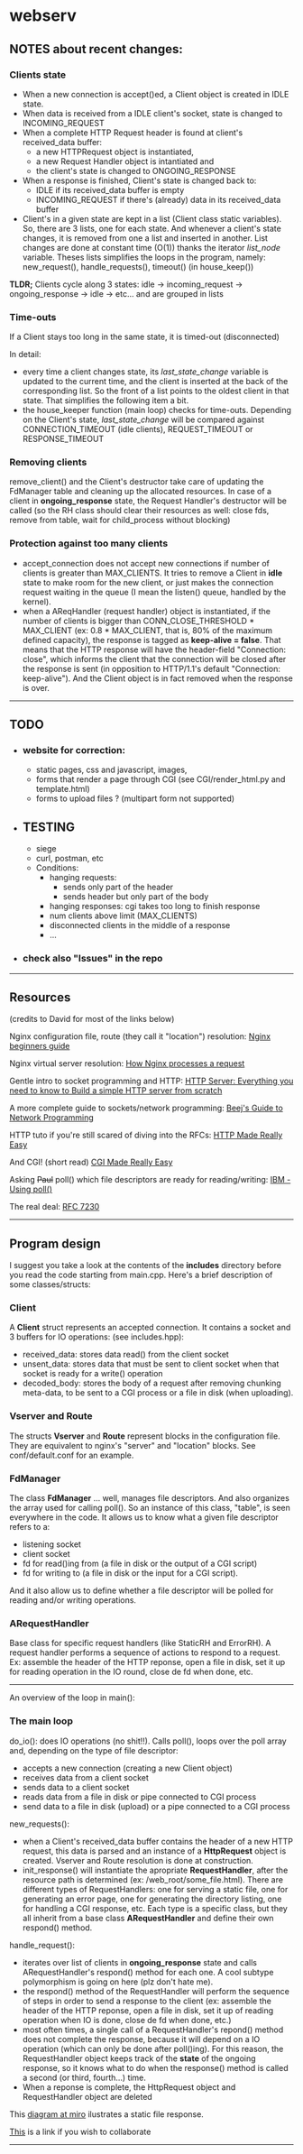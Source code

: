 # webserv

## NOTES about recent changes:

### Clients state
- When a new connection is accept()ed, a Client object is created in IDLE state.
- When data is received from a IDLE client's socket, state is changed to INCOMING_REQUEST
- When a complete HTTP Request header is found at client's received_data buffer:
  - a new HTTPRequest object is instantiated,
  - a new Request Handler object is intantiated and
  - the client's state is changed to ONGOING_RESPONSE 
- When a response is finished, Client's state is changed back to:
  - IDLE if its received_data buffer is empty
  - INCOMING_REQUEST if there's (already) data in its received_data buffer
- Client's in a given state are kept in a list (Client class static variables). So, there are 3 lists, one for each state. And whenever a client's state changes, it is removed from one a list and inserted in another. List changes are done at constant time (O(1)) thanks the iterator *list_node* variable. Theses lists simplifies the loops in the program, namely: new_request(), handle_requests(), timeout() (in house_keep())

**TLDR;** Clients cycle along 3 states: idle -> incoming_request -> ongoing_response -> idle -> etc... and are grouped in lists

### Time-outs
If a Client stays too long in the same state, it is timed-out (disconnected)

In detail:
- every time a client changes state, its *last_state_change* variable is updated to the current time, and the client is inserted at the back of the corresponding list. So the front of a list points to the oldest client in that state. That simplifies the following item a bit.
- the house_keeper function (main loop) checks for time-outs. Depending on the Client's state, *last_state_change* will be compared against CONNECTION_TIMEOUT (idle clients), REQUEST_TIMEOUT or RESPONSE_TIMEOUT

### Removing clients
remove_client() and the Client's destructor take care of updating the FdManager table and cleaning up the allocated resources. In case of a client in **ongoing_response** state, the Request Handler's destructor will be called (so the RH class should clear their resources as well: close fds, remove from table, wait for child_process without blocking)

### Protection against too many clients
- accept_connection does not accept new connections if number of clients is greater than MAX_CLIENTS. It tries to remove a Client in **idle** state to make room for the new client, or just makes the connection request waiting in the queue (I mean the listen() queue, handled by the kernel).
- when a AReqHandler (request handler) object is instantiated, if the number of clients is bigger than CONN_CLOSE_THRESHOLD * MAX_CLIENT (ex: 0.8 * MAX_CLIENT, that is, 80% of the maximum defined capacity), the response is tagged as **keep-alive = false**. That means that the HTTP response will have the header-field "Connection: close", which informs the client that the connection will be closed after the response is sent (in opposition to HTTP/1.1's default "Connection: keep-alive"). And the Client object is in fact removed when the response is over.

--------------------------
## TODO


- ### website for correction:
  - static pages, css and javascript, images, 
  - forms that render a page through CGI (see CGI/render_html.py and template.html) 
  - forms to upload files ? (multipart form not supported)

- ## TESTING

  - siege
  - curl, postman, etc
  - Conditions:
    - hanging requests:
      - sends only part of the header
      - sends header but only part of the body
    - hanging responses: cgi takes too long to finish response
    - num clients above limit (MAX_CLIENTS)
    - disconnected clients in the middle of a response
    - ...


- ### check also "Issues" in the repo

-------------------

## Resources

(credits to David for most of the links below)

Nginx configuration file,
 route (they call it "location") resolution:
[Nginx beginners guide](https://nginx.org/en/docs/beginners_guide.html)

Nginx virtual server resolution:
[How Nginx processes a request](https://nginx.org/en/docs/http/request_processing.html)

Gentle intro to socket programming and HTTP:
[HTTP Server: Everything you need to know to Build a simple HTTP server from scratch](https://medium.com/from-the-scratch/http-server-what-do-you-need-to-know-to-build-a-simple-http-server-from-scratch-d1ef8945e4fa)

A more complete guide to sockets/network programming:
[Beej's Guide to Network Programming](https://beej.us/guide/bgnet/html/)

HTTP tuto if you're still scared of diving into the RFCs:
[HTTP Made Really Easy](https://www.jmarshall.com/easy/http/)

And CGI! (short read)
[CGI Made Really Easy](https://www.jmarshall.com/easy/cgi/)

Asking ~~Paul~~ poll() which file descriptors are ready for reading/writing:
[IBM - Using poll()](https://www.ibm.com/docs/en/i/7.2?topic=designs-using-poll-instead-select)

The real deal:
[RFC 7230](https://datatracker.ietf.org/doc/html/rfc7230)

------------------------

## Program design

I suggest you take a look at the contents of the **includes** directory before you read the code starting from main.cpp. Here's a brief description of some classes/structs:

### Client

A **Client** struct represents an accepted connection. It contains a socket and 3 buffers for IO operations: (see includes.hpp):

- received_data: stores data read() from the client socket
- unsent_data: stores data that must be sent to client socket when that socket is ready for a write() operation
- decoded_body: stores the body of a request after removing chunking meta-data, to be sent to a CGI process or a file in disk (when uploading).

### Vserver and Route

The structs **Vserver** and **Route** represent blocks in the configuration file. They are equivalent to nginx's "server" and "location" blocks. See conf/default.conf for an example.

### FdManager

The class **FdManager** ... well, manages file descriptors. And also organizes the array used for calling poll(). So an instance of this class, "table", is seen everywhere in the code. It allows us to know what a given file descriptor refers to a:
- listening socket
- client socket
- fd for read()ing from (a file in disk or the output of a CGI script)
- fd for writing to (a file in disk or the input for a CGI script).

And it also allow us to define whether a file descriptor will be polled for reading and/or writing operations.

### ARequestHandler

Base class for specific request handlers (like StaticRH and ErrorRH). A request handler performs a sequence of actions to respond to a request. Ex: assemble the header of the HTTP reponse, open a file in disk, set it up for reading operation in the IO round, close de fd when done, etc.

-----------------------------
An overview of the loop in main():

### The main loop

do_io(): does IO operations (no shit!!). Calls poll(), loops over the poll array and, depending on the type of file descriptor:

- accepts a new connection (creating a new Client object)
- receives data from a client socket
- sends data to a client socket
- reads data from a file in disk or pipe connected to CGI process
- send data to a file in disk (upload) or a pipe connected to a CGI process

new_requests():

- when a Client's received_data buffer contains the header of a new HTTP request, this data is parsed and an instance of a **HttpRequest** object is created. Vserver and Route resolution is done at construction.
- init_response() will instantiate the apropriate **RequestHandler**, after the resource path is determined (ex: /web_root/some_file.html). There are different types of RequestHandlers: one for serving a static file, one for generating an error page, one for generating the directory listing, one for handling a CGI response, etc. Each type is a specific class, but they all inherit from a base class **ARequestHandler** and define their own respond() method.

handle_request():

- iterates over list of clients in **ongoing_response** state and calls ARequestHandler's respond() method for each one. A cool subtype polymorphism is going on here (plz don't hate me).
- the respond() method of the RequestHandler will perform the sequence of steps in order to send a response to the client (ex: assemble the header of the HTTP reponse, open a file in disk, set it up of reading operation when IO is done, close de fd when done, etc.)
- most often times, a single call of a RequestHandler's repond() method does not complete the response, because it will depend on a IO operation (which can only be done after poll()ing). For this reason, the RequestHandler object keeps track of the **state** of the ongoing response, so it knows what to do when the response() method is called a second (or third, fourth...) time.
- When a reponse is complete, the HttpRequest object and RequestHandler object are deleted

This [diagram at miro](https://miro.com/app/board/uXjVOPebVU8=/?invite_link_id=956792833423) ilustrates a static file response.

[This](https://miro.com/welcomeonboard/MUJub3YwcDIwUkZMd3Eyb1FhdWUxN3NGeENrd0tGQUh4Q3Z6SHdJcnI4ek5zMThNUDJzejJEaHd3QVZ1a2dVc3wzNDU4NzY0NTE4MjMwNTU0NTUz?invite_link_id=398884532576) is a link if you wish to collaborate

------------
